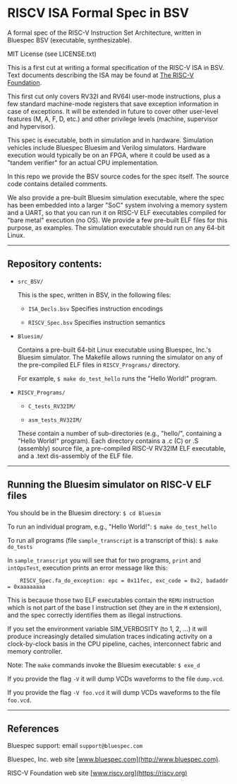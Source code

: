 # RISCV ISA Formal Spec in BSV
A formal spec of the RISC-V Instruction Set Architecture, written in Bluespec BSV (executable, synthesizable).

MIT License (see LICENSE.txt)

This is a first cut at writing a formal specification of the RISC-V ISA in BSV.  
Text documents describing the ISA may be found at [The RISC-V Foundation](https://riscv.org/).

This first cut only covers RV32I and RV64I user-mode instructions,
plus a few standard machine-mode registers that save exception
information in case of exceptions.  It will be extended in future to
cover other user-level features (M, A, F, D, etc.) and other privilege
levels (machine, supervisor and hypervisor).

This spec is executable, both in simulation and in hardware.
Simulation vehicles include Bluespec Bluesim and Verilog simulators.
Hardware execution would typically be on an FPGA, where it could be
used as a "tandem verifier" for an actual CPU implementation.

In this repo we provide the BSV source codes for the spec itself.  The
source code contains detailed comments.

We also provide a pre-built Bluesim simulation executable, where the
spec has been embedded into a larger "SoC" system involving a memory
system and a UART, so that you can run it on RISC-V ELF executables
compiled for "bare metal" execution (no OS).  We provide a few
pre-built ELF files for this purpose, as examples.  The simulation
executable should run on any 64-bit Linux.

----------------------------------------------------------------

## Repository contents:

* `src_BSV/`

  This is the spec, written in BSV, in the following files:

    * `ISA_Decls.bsv`     Specifies instruction encodings

    * `RISCV_Spec.bsv`    Specifies instruction semantics


* `Bluesim/`

  Contains a pre-built 64-bit Linux executable using Bluespec, Inc.'s
  Bluesim simulator.  The Makefile allows running the simulator on any
  of the pre-compiled ELF files in `RISCV_Programs/` directory.

  For example, `$ make do_test_hello` runs the "Hello World!" program.

* `RISCV_Programs/`

    * `C_tests_RV32IM/`

    * `asm_tests_RV32IM/`

    These contain a number of sub-directories (e.g., "hello/",
    containing a "Hello World!" program).  Each directory contains a
    .c (C) or .S (assembly) source file, a pre-compiled RISC-V RV32IM
    ELF executable, and a .text dis-assembly of the ELF file.

----------------------------------------------------------------
## Running the Bluesim simulator on RISC-V ELF files

You should be in the Bluesim directory: `$ cd Bluesim`

To run an individual program, e.g., "Hello World!": `$ make do_test_hello`

To run all programs (file `sample_transcript` is a transcript of this): `$ make do_tests`

In `sample_transcript` you will see that for two programs, `print` and
`intOpsTest`, execution prints an error message like this:

        RISCV_Spec.fa_do_exception: epc = 0x11fec, exc_code = 0x2, badaddr = 0xaaaaaaaa

This is because those two ELF executables contain the `REMU`
instruction which is not part of the base I instruction set (they are
in the `M` extension), and the spec correctly identifies them as
illegal instructions.

If you set the environment variable SIM_VERBOSITY (to 1, 2, ...) it
will produce increasingly detailed simulation traces indicating
activity on a clock-by-clock basis in the CPU pipeline, caches,
interconnect fabric and memory controller.

Note: The `make` commands invoke the Bluesim executable: `$ exe_d`

If you provide the flag `-V` it will dump VCDs waveforms to the file `dump.vcd`.

If you provide the flag `-V foo.vcd` it will dump VCDs waveforms to the file `foo.vcd`.

----------------------------------------------------------------
## References

Bluespec support: email `support@bluespec.com`

Bluespec, Inc. web site [www.bluespec.com](http://www.bluespec.com).

RISC-V Foundation web site [www.riscv.org](https://riscv.org)

